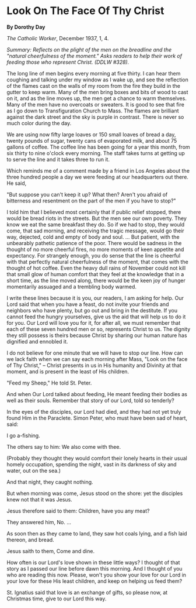 Look On The Face Of Thy Christ
==============================

**By Dorothy Day**

*The Catholic Worker*, December 1937, 1, 4.

*Summary: Reflects on the plight of the men on the breadline and the
"natural cheerfulness of the moment." Asks readers to help their work of
feeding those who represent Christ. (DDLW \#328).*

The long line of men begins every morning at five thirty. I can hear
them coughing and talking under my window as I wake up, and see the
reflection of the flames cast on the walls of my room from the fire they
build in the gutter to keep warm. Many of the men bring boxes and bits
of wood to cast on it, and as the line moves up, the men get a chance to
warm themselves. Many of the men have no overcoats or sweaters. It is
good to see that fire as I go down to Transfiguration Church to Mass.
The flames are brilliant against the dark street and the sky is purple
in contrast. There is never so much color during the day.

We are using now fifty large loaves or 150 small loaves of bread a day,
twenty pounds of sugar, twenty cans of evaporated milk, and about 75
gallons of coffee. The coffee line has been going for a year this month,
from six thirty to nine o'clock every morning. The staff takes turns at
getting up to serve the line and it takes three to run it.

Which reminds me of a comment made by a friend in Los Angeles about the
three hundred people a day we were feeding at our headquarters out
there. He said,

"But suppose you can't keep it up? What then? Aren't you afraid of
bitterness and resentment on the part of the men if you have to stop?"

I told him that I believed most certainly that if public relief stopped,
there would be bread riots in the streets. But the men see our own
poverty. They know we eat the same breakfast they do. So if we had to
stop, they would come, that sad morning, and receiving the tragic
message, would go their way, dejected, cold and empty of body and soul.
… But patient, with the unbearably pathetic patience of the poor. There
would be sadness in the thought of no more cheerful fires, no more
moments of keen appetite and expectancy. For strangely enough, you do
sense that the line is cheerful with that perfectly natural cheerfulness
of the moment, that comes with the thought of hot coffee. Even the heavy
dull rains of November could not kill that small glow of human comfort
that they feel at the knowledge that in a short time, as the line moved
along, there would be the keen joy of hunger momentarily assuaged and a
trembling body warmed.

I write these lines because it is you, our readers, I am asking for
help. Our Lord said that when you have a feast, do not invite your
friends and neighbors who have plenty, but go out and bring in the
destitute. If you cannot feed the hungry yourselves, give us the aid
that will help us to do it for you. Our Lord will love you for it, for
after all, we must remember that each of these seven hundred men or so,
represents Christ to us. The dignity they still possess is theirs
because Christ by sharing our human nature has dignified and ennobled
it.

I do not believe for one minute that we will have to stop our line. How
can we lack faith when we can say each morning after Mass, "Look on the
face of Thy Christ," – Christ presents in us in His humanity and
Divinity at that moment, and is present in the least of His children.

"Feed my Sheep," He told St. Peter.

And when Our Lord talked about feeding, He meant feeding their bodies as
well as their souls. Remember that story of our Lord, told so tenderly?

In the eyes of the disciples, our Lord had died, and they had not yet
truly found Him in the Paraclete. Simon Peter, who must have been sad of
heart, said:

I go a-fishing.

The others say to him: We also come with thee.

(Probably they thought they would comfort their lonely hearts in their
usual homely occupation, spending the night, vast in its darkness of sky
and water, out on the sea.)

And that night, they caught nothing.

But when morning was come, Jesus stood on the shore: yet the disciples
knew not that it was Jesus.

Jesus therefore said to them: Children, have you any meat?

They answered him, No. …

As soon then as they came to land, they saw hot coals lying, and a fish
laid thereon, and bread.

Jesus saith to them, Come and dine.

How often is our Lord's love shown in these little ways? I thought of
that story as I passed our line before dawn this morning. And I thought
of you who are reading this now. Please, won't you show your love for
our Lord in your love for these His least children, and keep on helping
us feed them?

St. Ignatius said that love is an exchange of gifts, so please now, at
Christmas time, give to our Lord this way.
